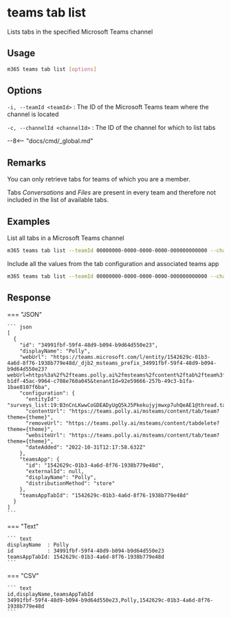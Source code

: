 # teams tab list

Lists tabs in the specified Microsoft Teams channel

## Usage

```sh
m365 teams tab list [options]
```

## Options

`-i, --teamId <teamId>`
: The ID of the Microsoft Teams team where the channel is located

`-c, --channelId <channelId>`
: The ID of the channel for which to list tabs

--8<-- "docs/cmd/_global.md"

## Remarks

You can only retrieve tabs for teams of which you are a member.

Tabs _Conversations_ and _Files_ are present in every team and therefore not included in the list of available tabs.

## Examples
  
List all tabs in a Microsoft Teams channel

```sh
m365 teams tab list --teamId 00000000-0000-0000-0000-000000000000 --channelId 19:00000000000000000000000000000000@thread.skype
```

Include all the values from the tab configuration and associated teams app

```sh
m365 teams tab list --teamId 00000000-0000-0000-0000-000000000000 --channelId 19:00000000000000000000000000000000@thread.skype --output json
```

## Response

=== "JSON"

    ``` json
    [
      {
        "id": "34991fbf-59f4-48d9-b094-b9d64d550e23",
        "displayName": "Polly",
        "webUrl": "https://teams.microsoft.com/l/entity/1542629c-01b3-4a6d-8f76-1938b779e48d/_djb2_msteams_prefix_34991fbf-59f4-48d9-b094-b9d64d550e23?webUrl=https%3a%2f%2fteams.polly.ai%2fmsteams%2fcontent%2ftab%2fteam%3ftheme%3d%7btheme%7d&label=Polly&context=%7b%0d%0a++%22canvasUrl%22%3a+%22https%3a%2f%2fteams.polly.ai%2fmsteams%2fcontent%2ftab%2fteam%3ftheme%3d%7btheme%7d%22%2c%0d%0a++%22channelId%22%3a+%2219%3aB3nCnLKwwCoGDEADyUgQ5kJ5Pkekujyjmwxp7uhQeAE1%40thread.tacv2%22%2c%0d%0a++%22subEntityId%22%3a+null%0d%0a%7d&groupId=aee5a2c9-b1df-45ac-9964-c708e760a045&tenantId=92e59666-257b-49c3-b1fa-1bae8107f6ba",
        "configuration": {
          "entityId": "surveys_list:19:B3nCnLKwwCoGDEADyUgQ5kJ5Pkekujyjmwxp7uhQeAE1@thread.tacv2:ps67c9jyf3a30j2j5eum72",
          "contentUrl": "https://teams.polly.ai/msteams/content/tab/team?theme={theme}",
          "removeUrl": "https://teams.polly.ai/msteams/content/tabdelete?theme={theme}",
          "websiteUrl": "https://teams.polly.ai/msteams/content/tab/team?theme={theme}",
          "dateAdded": "2022-10-31T12:17:58.632Z"
        },
        "teamsApp": {
          "id": "1542629c-01b3-4a6d-8f76-1938b779e48d",
          "externalId": null,
          "displayName": "Polly",
          "distributionMethod": "store"
        },
        "teamsAppTabId": "1542629c-01b3-4a6d-8f76-1938b779e48d"
      }
    ]
    ```

=== "Text"

    ``` text
    displayName  : Polly
    id           : 34991fbf-59f4-48d9-b094-b9d64d550e23
    teamsAppTabId: 1542629c-01b3-4a6d-8f76-1938b779e48d
    ```

=== "CSV"

    ``` text
    id,displayName,teamsAppTabId
    34991fbf-59f4-48d9-b094-b9d64d550e23,Polly,1542629c-01b3-4a6d-8f76-1938b779e48d
    ```
